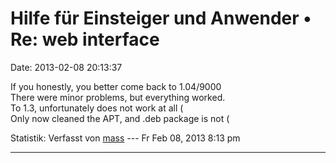 Hilfe für Einsteiger und Anwender • Re: web interface
=====================================================

Date: 2013-02-08 20:13:37

If you honestly, you better come back to 1.04/9000\
There were minor problems, but everything worked.\
To 1.3, unfortunately does not work at all (\
Only now cleaned the APT, and .deb package is not (

Statistik: Verfasst von
[mass](http://forum.yacy-websuche.de/memberlist.php?mode=viewprofile&u=8804)
--- Fr Feb 08, 2013 8:13 pm

------------------------------------------------------------------------
